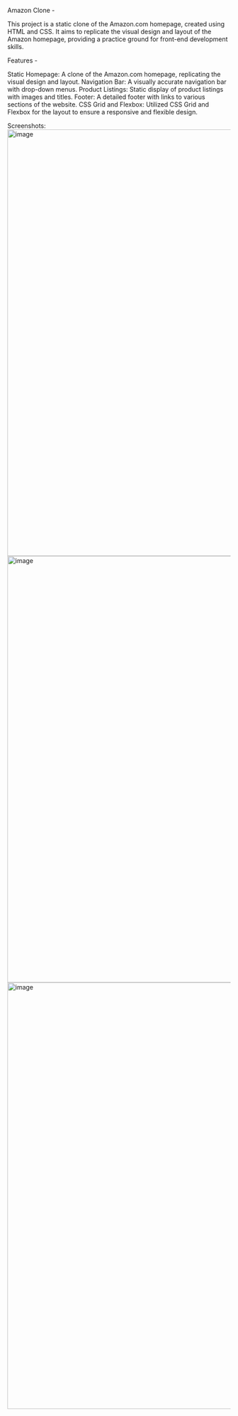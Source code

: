 Amazon Clone - 

This project is a static clone of the Amazon.com homepage, created using HTML and CSS. It aims to replicate the visual design and layout of the Amazon homepage, providing a practice ground for front-end development skills.

Features - 

Static Homepage: A clone of the Amazon.com homepage, replicating the visual design and layout.
Navigation Bar: A visually accurate navigation bar with drop-down menus.
Product Listings: Static display of product listings with images and titles.
Footer: A detailed footer with links to various sections of the website.
CSS Grid and Flexbox: Utilized CSS Grid and Flexbox for the layout to ensure a responsive and flexible design.

Screenshots:
<img width="960" alt="image" src="https://github.com/Nik-7113/amaxon-clone-with-html-and-css/assets/91631008/2cfc6bdb-1cbc-47df-ae96-45fc40eea939">
<img width="960" alt="image" src="https://github.com/Nik-7113/amaxon-clone-with-html-and-css/assets/91631008/0534d48f-eae1-4245-a4cd-97babc666dd6">
<img width="960" alt="image" src="https://github.com/Nik-7113/amaxon-clone-with-html-and-css/assets/91631008/45c54585-5378-43ce-842b-4d78f31d59b1">
